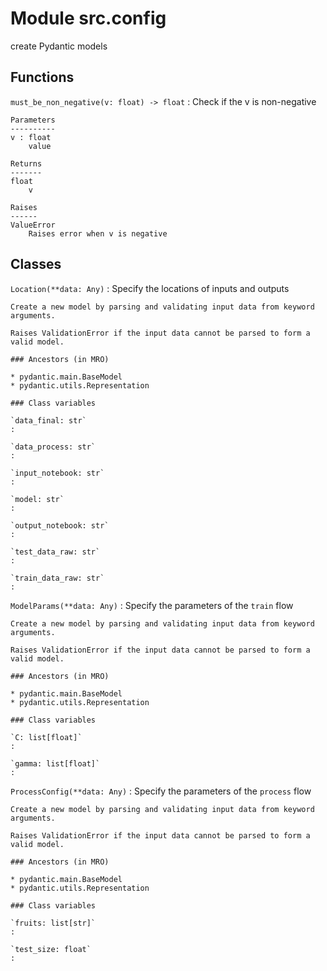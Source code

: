 Module src.config
=================
create Pydantic models

Functions
---------

    
`must_be_non_negative(v: float) ‑> float`
:   Check if the v is non-negative
    
    Parameters
    ----------
    v : float
        value
    
    Returns
    -------
    float
        v
    
    Raises
    ------
    ValueError
        Raises error when v is negative

Classes
-------

`Location(**data: Any)`
:   Specify the locations of inputs and outputs
    
    Create a new model by parsing and validating input data from keyword arguments.
    
    Raises ValidationError if the input data cannot be parsed to form a valid model.

    ### Ancestors (in MRO)

    * pydantic.main.BaseModel
    * pydantic.utils.Representation

    ### Class variables

    `data_final: str`
    :

    `data_process: str`
    :

    `input_notebook: str`
    :

    `model: str`
    :

    `output_notebook: str`
    :

    `test_data_raw: str`
    :

    `train_data_raw: str`
    :

`ModelParams(**data: Any)`
:   Specify the parameters of the `train` flow
    
    Create a new model by parsing and validating input data from keyword arguments.
    
    Raises ValidationError if the input data cannot be parsed to form a valid model.

    ### Ancestors (in MRO)

    * pydantic.main.BaseModel
    * pydantic.utils.Representation

    ### Class variables

    `C: list[float]`
    :

    `gamma: list[float]`
    :

`ProcessConfig(**data: Any)`
:   Specify the parameters of the `process` flow
    
    Create a new model by parsing and validating input data from keyword arguments.
    
    Raises ValidationError if the input data cannot be parsed to form a valid model.

    ### Ancestors (in MRO)

    * pydantic.main.BaseModel
    * pydantic.utils.Representation

    ### Class variables

    `fruits: list[str]`
    :

    `test_size: float`
    :
